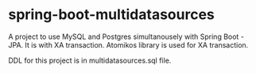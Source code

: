 # spring-boot-multidatasources

A project to use MySQL and Postgres simultanousely with Spring Boot - JPA. It is with XA transaction.
Atomikos library is used for XA transaction.

DDL for this project is in multidatasources.sql file.
